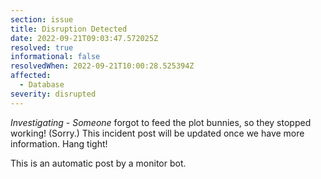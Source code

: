 ```yaml
---
section: issue
title: Disruption Detected
date: 2022-09-21T09:03:47.572025Z
resolved: true
informational: false
resolvedWhen: 2022-09-21T10:00:28.525394Z
affected:
  - Database
severity: disrupted
---
```

*Investigating* - _Someone_ forgot to feed the plot bunnies, so they stopped working! (Sorry.) This incident post will be updated once we have more information. Hang tight!

This is an automatic post by a monitor bot.
        